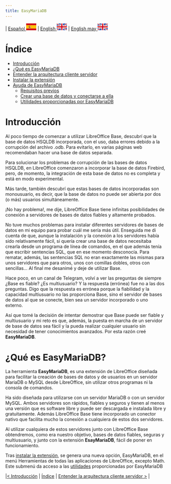 ```yaml
---
title: EasyMariaDB
---
```


| [ Español ![Jekyll](/img/spain.png)](index.md) | [ English ![Jekyll](/img/england.png)](EN_index.md) | [ English may ](EN_index.md) ![Jekyll](/img/england.png)

# Índice
- [Introducción](https://#introducción)
- [¿Qué es EasyMariaDB](#qué-es-easymariadb)
- [Entender la arquitectura cliente servidor](clienteservidor.md)
- [Instalar la extensión](instalarextension.md)
- [Ayuda de EasyMariaDB](ayuda.md)
  - [Requisitos previos](requisitos.md)
  - [Crear una base de datos y conectarse a ella](crearbd.md)
  - [Utilidades proporcionadas por EasyMariaDB](utilidades.md)

# Introducción
Al poco tiempo de comenzar a utilizar LibreOffice Base, descubrí que la base de datos HSQLDB incorporada, con el uso, daba errores debido a la corrupción del archivo .odb. Para evitarlo, en varias páginas web recomendaban hacer una base de datos separada.

Para solucionar los problemas de corrupción de las bases de datos HSQLDB, en LibreOffice comenzaron a incorporar la base de datos Firebird, pero, de momento, la integración de esta base de datos no es completa y está en modo experimental.

Más tarde, también descubrí que estas bases de datos incorporadas son monousuario, es decir, que la base de datos no puede ser abierta por dos (o más) usuarios simultáneamente.

¡No hay problema!, me dije, LibreOffice Base tiene infinitas posibilidades de conexión a servidores de bases de datos fiables y altamente probados. 

No tuve muchos problemas para instalar diferentes servidores de bases de datos en mi equipo para probar cuál me sería más útil. Enseguida me di cuenta de que, aunque la instalación y la conexión a los servidores había sido relativamente fácil, si quería crear una base de datos necesitaba crearla desde un programa de línea de comandos, en el que además tenía que escribir sentencias SQL, que en ese momento desconocía. Para rematar, además, las sentencias SQL no eran exactamente las mismas para unos servidores que para otros, unos con comillas dobles, otros con sencillas... Al final me desanimé y deje de utilizar Base.

Hace poco, en un canal de Telegram, volví a ver las preguntas de siempre ¿Base es fiable? ¿Es multiusuario? Y la respuesta (errónea) fue no a las dos preguntas. Digo que la respuesta es errónea porque la fiabilidad y la capacidad multiusuario no las proporciona Base, sino el servidor de bases de datos al que se conecte, bien sea un servidor incorporado o uno externo.

Así que tomé la decisión de intentar demostrar que Base puede ser fiable y multiusuario y mi reto es que, además, la puesta en marcha de un servidor de base de datos sea fácil y la pueda realizar cualquier usuario sin necesidad de tener conocimientos avanzados. Por esta razón creé **EasyMariaDB**.


# ¿Qué es EasyMariaDB?

La herramienta **EasyMariaDB**, es una extensión de LibreOffice diseñada para facilitar la creación de bases de datos y de usuarios en un servidor MariaDB o MySQL desde LibreOffice, sin utilizar otros programas ni la consola de comandos.

Ha sido diseñada para utilizarse con un servidor MariaDB o con un servidor MySQL. Ambos servidores son rápidos, fiables y seguros y tienen al menos una versión que es software libre y puede ser descargada e instalada libre y gratuitamente. Además LibreOffice Base tiene incorporado un conector nativo que facilita mucho la conexión a cualquiera de estos dos servidores.

Al utilizar cualquiera de estos servidores junto con LibreOffice Base obtendremos, como era nuestro objetivo, bases de datos fiables, seguras y multiusuario, y junto con la extensión **EsayMariaDB**, fácil de poner en funcionamiento.

Tras [instalar la extensión](instalarextension.md), se genera una nueva opción, EasyMariaDB, en el menú Herramientas de todas las aplicaciones de LibreOffice, excepto Math. Este submenú da acceso a las [utilidades](utilidades.md) proporcionadas por EasyMariaDB


|[< Introducción](index.md#introducción) | [Índice](index.md#índice) | [Entender la arquitectura cliente servidor >](clienteservidor.md) |
